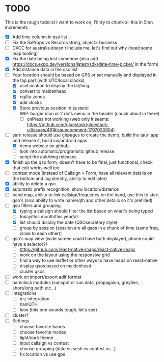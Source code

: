 # TODO

This is the rough todolist I want to work on, I'll try to chunk all this in 5mn increments

-   [x] Add time column in qso list
-   [ ] Fix the SxProps vs Record<string, object> business
-   [ ] DXCC for australia doesn't include me, let's find out why (need some map tooling)
-   [x] Fix the date being lost somehow (also add https://docs.expo.dev/versions/latest/sdk/date-time-picker/ in the form)
-   [x] Add distance data in the qso list
-   [ ] Your location should be based on GPS or set manually and displayed in the top part (with UTC/local clocks)
    -   [x] useLocation to display the lat/long
    -   [x] convert to maidenhead
    -   [x] cq/itu zones
    -   [x] add clocks
    -   [x] Store previous position in zustand
    -   [ ] WIP: burger icon or 2 dots menu in the header (chuck about in there)
        -   [ ] onPress not working (web only it seems: https://github.com/gluestack/gluestack-ui/issues/491#issuecomment-1797030604)
-   [ ] yarn release should use ghpages to create the demo, build the tauri app and release it, build ios/android apps
    -   [x] demo website on github
    -   [ ] look into automatic/programatic github release
    -   [ ] script the apk/dmg releases
-   [x] finish up the qso form, doesn't have to be final, just functional, check that edit works well too
-   [ ] contest mode (instead of Callsign > Form, have all relevant details on the bottom and log directly, ability to edit later)
-   [x] ability to delete a qso
-   [x] automatic prefix recognition, show location/distance
-   [ ] band map, ability to link callsign/frequency on the band, use this to start qso's (also ability to write name/qth and other details so it's prefilled)
-   [ ] qso filters and grouping
    -   [x] typing a callsign should filter the list based on what's being typed
    -   [ ] today/this month/this year/all
    -   [x] list should display the date (QSOsecretary style)
    -   [ ] group by session (session are all qsos in a chunk of time (same freq, close to each other))
-   [ ] qso's map view (wide screen could have both displayed, phone could have a selector?)
    -   [ ] https://github.com/react-native-maps/react-native-maps
    -   [ ] work on the layout using the responsive grid
    -   [ ] find a way to use leaflet or other ways to have maps on react-native
    -   [ ] display qsos based on maidenhead
    -   [ ] cluster qsos
-   [ ] work on import/export adif format
-   [ ] hamclock modules (sunspot or sun data, propagaion, greyline, short/long path etc...)
-   [ ] integrations
    -   [ ] qrz integration
    -   [ ] hamQTH
    -   [ ] lotw (this one sounds tough, let's see)
-   [ ] cluster?
-   [ ] Settings
    -   [ ] choose favorite bands
    -   [ ] choose favorite modes
    -   [ ] light/dark theme
    -   [ ] input callsign vs contest
    -   [ ] choose grouping (date vs sesh vs contest vs...)
    -   [ ] fix location vs use gps
